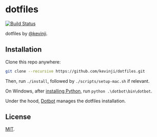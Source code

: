 # dotfiles
[![Build Status](https://travis-ci.org/kevinji/dotfiles.svg?branch=master)](https://travis-ci.org/kevinji/dotfiles)

dotfiles by [@kevinji](https://github.com/kevinji).

## Installation
Clone this repo anywhere:
```bash
git clone --recursive https://github.com/kevinji/dotfiles.git
```

Then, run `./install`, followed by `./scripts/setup-mac.sh` if relevant.

On Windows, after [installing Python](https://www.python.org/downloads/), run `python .\dotbot\bin\dotbot`.

Under the hood, [Dotbot](https://github.com/anishathalye/dotbot) manages the dotfiles installation.

## License
[MIT](LICENSE).

